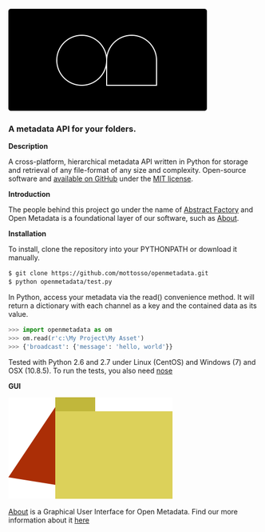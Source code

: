 ![Open Metadata](logo.png) 

### A metadata API for your folders.

**Description**

A cross-platform, hierarchical metadata API written in Python for storage and retrieval of any file-format of any size and complexity. 
Open-source software and [available on GitHub](https://github.com/abstract-factory/openmetadata) under the [MIT license](http://opensource.org/licenses/MIT>).

**Introduction**

The people behind this project go under the name of [Abstract Factory](http://abstractfactory.io) and Open Metadata is a foundational layer of our software, such as [About](http://abstractfactory.io/about).

**Installation**

To install, clone the repository into your PYTHONPATH or download it manually.
```bash
$ git clone https://github.com/mottosso/openmetadata.git
$ python openmetadata/test.py
```

In Python, access your metadata via the read() convenience method. It will return a dictionary with each channel as a key and the contained data as its value.
```python
>>> import openmetadata as om
>>> om.read(r'c:\My Project\My Asset')
>>> {'broadcast': {'message': 'hello, world'}}
```

Tested with Python 2.6 and 2.7 under Linux (CentOS) and Windows (7) and OSX (10.8.5).
To run the tests, you also need [nose](https://pypi.python.org/pypi/nose/1.3.0)

**GUI**

![About](about_logo.png)

[About](http://abstractfactory.io/about) is a Graphical User Interface for Open Metadata. Find our more information about it [here](http://abstractfactory.io/about)
